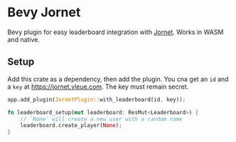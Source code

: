 # Bevy Jornet

Bevy plugin for easy leaderboard integration with [Jornet](https://jornet.vleue.com). Works in WASM and native.

## Setup

Add this crate as a dependency, then add the plugin. You cna get an `id` and a `key` at https://jornet.vleue.com. The key must remain secret.

```rust
app.add_plugin(JornetPlugin::with_leaderboard(id, key));
```

```rust
fn leaderboard_setup(mut leaderboard: ResMut<Leaderboard>) {
    // `None` will create a new user with a random name
    leaderboard.create_player(None);
}
```
